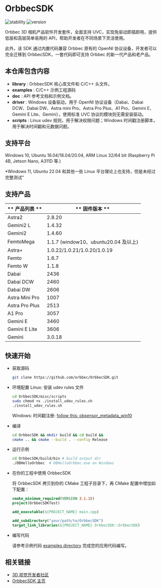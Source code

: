 # OrbbecSDK
![stability](https://img.shields.io/badge/stability-stable-green) ![version](https://img.shields.io/badge/version-1.6.3-green)

Orbbec 3D 相机产品软件开发套件，全面支持 UVC，实现免驱动即插即用，提供低层和高层简单易用的 API，帮助开发者在不同场景下灵活使用。

此外，该 SDK 通过内置代码兼容 Orbbec 原有的 OpenNI 协议设备，开发者可以完全迁移到 OrbbecSDK，一套代码即可支持 Orbbec 的新一代产品和老产品。

## 本仓库包含内容

* **library** : OrbbecSDK 核心库文件和 C/C++ 头文件。
* **examples** : C/C++ 示例工程源码
* **doc** : API 参考文档和示例文档。
* **driver** :  Windows 设备驱动，用于 OpenNI 协议设备（Dabai、Dabai DCW、Dabai DW、Astra mini Pro、Astra Pro Plus、A1 Pro、Gemini E、Gemini E Lite、Gemini），使用标准 UVC 协议的模块则无需安装驱动。
* **scripts** : Linux udev 规则，用于解决权限问题；Windows 时间戳注册脚本，用于解决时间戳和元数据问题。

## 支持平台

Windows 10, Ubuntu 16.04/18.04/20.04, ARM Linux 32/64 bit (Raspberry Pi 4B, Jetson Nano, A311D 等.)

*Windows 11, Ubuntu 22.04 和其他一些 Linux 平台理论上也支持，但是未经过完整测试”

## 支持产品

| ** 产品列表 ** | ** 固件版本 ** |
| --- | --- |
| Astra2         | 2.8.20                     |
| Gemini2 L      | 1.4.32                     |
| Gemini2        | 1.4.60                     |
| FemtoMega      | 1.1.7  (window10、ubuntu20.04 及以上)|
| Astra+         | 1.0.22/1.0.21/1.0.20/1.0.19 |
| Femto          | 1.6.7                       |
| Femto W        | 1.1.8                       |
| Dabai          | 2436                        |
| Dabai DCW      | 2460                        |
| Dabai DW       | 2606                        |
| Astra Mini Pro | 1007                        |
| Astra Pro Plus | 2513                        |
| A1 Pro         | 3057                        |
| Gemini E       | 3460                        |
| Gemini E Lite  | 3606                        |
| Gemini         | 3.0.18                      |

## 快速开始

* 获取源码

    ```bash
    git clone https://github.com/orbbec/OrbbecSDK.git
    ```

* 环境配置
    Linux: 安装 udev rules 文件

    ``` bash
    cd OrbbecSDK/misc/scripts
    sudo chmod +x ./install_udev_rules.sh
    ./install_udev_rules.sh
    ```
    Windows: 时间戳注册: [follow this: obsensor_metadata_win10](misc\scripts\obsensor_metadata_win10.md)


* 编译

    ```bash
    cd OrbbecSDK && mkdir build && cd build &&
    cmake .. && cmake --build . --config Release
    ```

* 运行示例

    ```bash
    cd OrbbecSDK/build/bin # build output dir
    ./OBHelloOrbbec  # OBHelloOrbbec.exe on Windows
    ```

* 在你的工程中使用 OrbbecSDK

    将 OrbbecSDK 拷贝到你的 CMake 工程子目录下，再 CMake 配置中增加如下配置：

    ```cmake
    cmake_minimum_required(VERSION 3.1.15)
    project(OrbbecSDKTest)

    add_executable(${PROJECT_NAME} main.cpp)

    add_subdirectory("your/path/to/OrbbecSDK")
    target_link_libraries(${PROJECT_NAME} OrbbecSDK::OrbbecSDK)
    ```

* 编写代码

    请参考示例代码 [examples directory](examples) 完成您的应用代码编写。

## 相关链接

* [3D 视觉开发者社区](https://developer.orbbec.com.cn/)
* [OrbbecSDK 主页](https://developer.orbbec.com.cn/develop_details.html?id=1)

